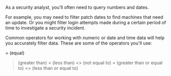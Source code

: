 
As a security analyst, you’ll often need to query numbers and dates.

For example, you may need to filter patch dates to find machines that need an update. Or you might filter login attempts made during a certain period of time to investigate a security incident.

Common operators for working with numeric or date and time data will help you accurately filter data. These are some of the operators you'll use:

= (equal)
> (greater than)
< (less than)
<> (not equal to)
>= (greater than or equal to)
<= (less than or equal to)
